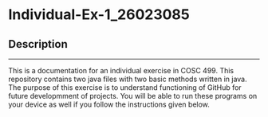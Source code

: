 # Individual-Ex-1_26023085
## Description
---
This is a documentation for an individual exercise in COSC 499. This repository contains two java files with two basic methods written in java. The purpose of this exercise is to understand functioning of GitHub for future developmment of projects. You will be able to run these programs on your device as well if you follow the instructions given below.
